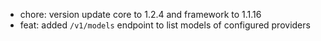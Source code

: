 <!-- The pattern we follow here is to keep the changelog for the latest version -->
<!-- Old changelogs are automatically attached to the GitHub releases -->

- chore: version update core to 1.2.4 and framework to 1.1.16
- feat: added `/v1/models` endpoint to list models of configured providers